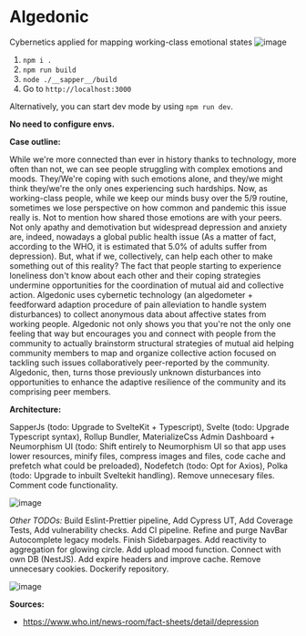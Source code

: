 # Algedonic
Cybernetics applied for mapping working-class emotional states
![image](https://user-images.githubusercontent.com/16574952/173205437-58eea16f-089f-4586-b6b9-8d9262c4c072.png)

1. `npm i .`
2. `npm run build`
3. `node ./__sapper__/build`
4. Go to `http://localhost:3000`

Alternatively, you can start dev mode by using `npm run dev`.

**No need to configure envs.**

**Case outline:**

While we're more connected than ever in history thanks to
                    technology, more often than not, we can see people
                    struggling with complex emotions and moods. They/We're coping with
                    such emotions alone, and they/we might think they/we're the only ones
                    experiencing such hardships. Now, as working-class people,
                    while we keep our minds busy over the 5/9 routine, sometimes
                    we lose perspective on how common and pandemic this issue really is. Not to mention how
                    shared those emotions are with your peers. Not only apathy and demotivation but widespread depression and anxiety are, indeed, nowadays a
                    global public health issue (As a matter of fact, according to the WHO, it is estimated that 5.0% of adults suffer from depression). But, what if we, collectively, can help each other to make something out of this reality?
                    The fact that people starting to experience loneliness don't know about each other and their coping strategies
                    undermine opportunities for the coordination of mutual aid and collective
                    action. Algedonic uses cybernetic technology (an algedometer + feedforward adaption procedure of pain alleviation to handle system disturbances) to collect anonymous data about affective states
                    from working people. Algedonic not only shows you that you're not the only one feeling that way but encourages you and connect with people from the community to actually brainstorm structural strategies of mutual aid helping community members to map and organize collective action focused on tackling such issues collaboratively peer-reported by the community. Algedonic, then, turns those previously unknown disturbances into opportunities to enhance the adaptive resilience of the community and its comprising peer members.
                  


**Architecture:**

SapperJs (todo: Upgrade to SvelteKit + Typescript), Svelte (todo: Upgrade Typescript syntax), Rollup Bundler, 
MaterializeCss Admin Dashboard + Neumorphism UI (todo: Shift entirely to Neumorphism UI so that app uses lower resources, minify files, compress images and files, code cache and prefetch what could be preloaded), Nodefetch (todo: Opt for Axios), Polka (todo: Upgrade to inbuilt Sveltekit handling). Remove unnecesary files. Comment code functionality.

![image](https://user-images.githubusercontent.com/16574952/173208359-533036c4-a0b8-4534-a0b9-cab551bdb679.png)


_Other TODOs:_ Build Eslint-Prettier pipeline, Add Cypress UT, Add Coverage Tests, Add vulnerability checks. Add CI pipeline. Refine and purge NavBar Autocomplete legacy models. Finish Sidebarpages. Add reactivity to aggregation for glowing circle. Add upload mood function. Connect with own DB (NestJS). Add expire headers and improve cache. Remove unnecesary cookies. Dockerify repository.

![image](https://user-images.githubusercontent.com/16574952/173208447-b130c0dd-18a4-4cb9-933b-2d2d20888895.png)

**Sources:**

- https://www.who.int/news-room/fact-sheets/detail/depression

